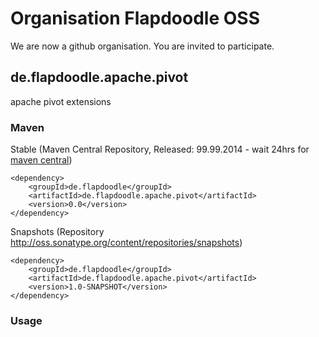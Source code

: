 # Organisation Flapdoodle OSS

We are now a github organisation. You are invited to participate.

## de.flapdoodle.apache.pivot

apache pivot extensions

### Maven

Stable (Maven Central Repository, Released: 99.99.2014 - wait 24hrs for [maven central](http://repo1.maven.org/maven2/de/flapdoodle/apache/pivot/de.flapdoodle.apache.pivot/maven-metadata.xml))

	<dependency>
		<groupId>de.flapdoodle</groupId>
		<artifactId>de.flapdoodle.apache.pivot</artifactId>
		<version>0.0</version>
	</dependency>

Snapshots (Repository http://oss.sonatype.org/content/repositories/snapshots)

	<dependency>
		<groupId>de.flapdoodle</groupId>
		<artifactId>de.flapdoodle.apache.pivot</artifactId>
		<version>1.0-SNAPSHOT</version>
	</dependency>

### Usage


